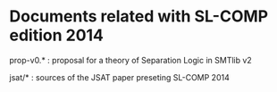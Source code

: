 
Documents related with SL-COMP edition 2014
===========================================

prop-v0.*	: proposal for a theory of Separation Logic in SMTlib v2

jsat/*		: sources of the JSAT paper preseting SL-COMP 2014

